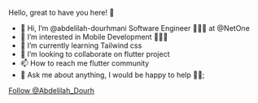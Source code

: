 Hello, great to have you here! 🤩

- 👋 Hi, I’m @abdelilah-dourhmani Software Engineer 👨🏻‍💻 at @NetOne
- 👀 I’m interested in Mobile Development 🧑🏻‍💻
- 🌱 I’m currently learning Tailwind css
- 💞️ I’m looking to collaborate on flutter project 
- 📫 How to reach me flutter community
- 💬 Ask me about anything, I would be happy to help 🙈😎;

<a href="https://twitter.com/Abdelilah_Dourh?ref_src=twsrc%5Etfw" class="twitter-follow-button" data-show-count="false">Follow @Abdelilah_Dourh</a>

